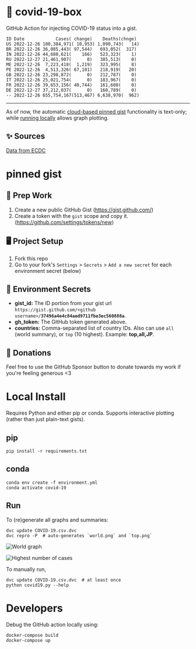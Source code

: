 # 🏥 covid-19-box

GitHub Action for injecting COVID-19 status into a gist.

```
ID Date            Cases( change)    Deaths(chnge)
US 2022-12-26 100,384,971( 10,953) 1,090,743(   14)
BR 2022-12-26 36,085,443( 97,544)   693,052(  317)
IN 2022-12-26 44,680,621(    166)   523,323(    1)
RU 2022-12-27 21,461,907(      0)   385,513(    0)
ME 2022-12-26  7,223,418(  1,219)   323,995(    8)
PE 2022-12-26  4,513,326( 67,101)   218,919(   20)
GB 2022-12-26 23,298,872(      0)   212,787(    0)
IT 2022-12-26 25,021,754(      0)   183,967(    0)
FR 2022-12-26 39,653,156( 40,744)   161,608(    0)
DE 2022-12-27 37,212,037(      0)   160,789(    0)
-- 2022-12-26 655,754,167(513,467) 6,638,970(  962)
```

---

As of now, the automatic [cloud-based pinned gist](#pinned-gist) functionality is text-only;
while [running locally](#local-install) allows graph plotting.

## ✨ Sources

[Data from ECDC](https://www.ecdc.europa.eu/en/publications-data/download-todays-data-geographic-distribution-covid-19-cases-worldwide)

# pinned gist

## 🎒 Prep Work
1. Create a new public GitHub Gist (https://gist.github.com/)
1. Create a token with the `gist` scope and copy it. (https://github.com/settings/tokens/new)

## 🖥 Project Setup
1. Fork this repo
1. Go to your fork's `Settings` > `Secrets` > `Add a new secret` for each environment secret (below)

## 🤫 Environment Secrets
- **gist_id:** The ID portion from your gist url `https://gist.github.com/<github username>/`**`37496a4e4c84aed9711fbe3ec560888a`**.
- **gh_token:** The GitHub token generated above.
- **countries:** Comma-separated list of country IDs. Also can use `all` (world summary), or `top` (10 highest). Example: **top,all,JP**.

## 💸 Donations

Feel free to use the GitHub Sponsor button to donate towards my work if you're feeling generous <3

# Local Install

Requires Python and either pip or conda. Supports interactive plotting (rather than just plain-text gists).

## pip

```
pip install -r requirements.txt
```

## conda

```
conda env create -f environment.yml
conda activate covid-19
```

## Run

To (re)generate all graphs and summaries:

```
dvc update COVID-19.csv.dvc
dvc repro -P  # auto-generates `world.png` and `top.png`
```

![World graph](world.png)

![Highest number of cases](top.png)

To manually run,

```
dvc update COVID-19.csv.dvc  # at least once
python covid19.py --help
```

# Developers

Debug the GitHub action locally using:

```
docker-compose build
docker-compose up
```
